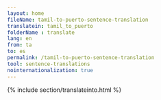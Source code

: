 ```yaml
---
layout: home
fileName: tamil-to-puerto-sentence-translation
translatein: tamil_to_puerto
folderName : translate
lang: en
from: ta
to: es
permalink: /tamil-to-puerto-sentence-translation
tool: sentence-translations
nointernationalization: true
---
```

{% include section/translateinto.html %}
